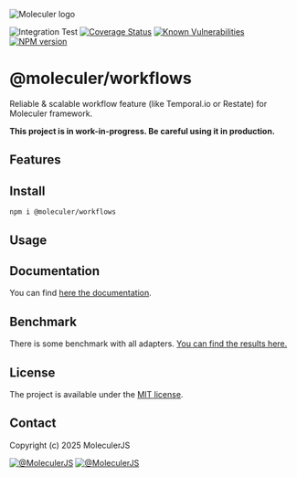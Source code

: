 ![Moleculer logo](http://moleculer.services/images/banner.png)

![Integration Test](https://github.com/moleculerjs/workflows/workflows/Integration%20Test/badge.svg)
[![Coverage Status](https://coveralls.io/repos/github/moleculerjs/workflows/badge.svg?branch=master)](https://coveralls.io/github/moleculerjs/workflows?branch=master)
[![Known Vulnerabilities](https://snyk.io/test/github/moleculerjs/workflows/badge.svg)](https://snyk.io/test/github/moleculerjs/workflows)
[![NPM version](https://badgen.net/npm/v/@moleculer/workflows)](https://www.npmjs.com/package/@moleculer/workflows)

# @moleculer/workflows 
Reliable & scalable workflow feature (like Temporal.io or Restate) for Moleculer framework.

**This project is in work-in-progress. Be careful using it in production.**

## Features

## Install
```
npm i @moleculer/workflows
```

## Usage


## Documentation
You can find [here the documentation](docs/README.md).

## Benchmark
There is some benchmark with all adapters. [You can find the results here.](benchmark/results/common/README.md)

## License
The project is available under the [MIT license](https://tldrlegal.com/license/mit-license).

## Contact
Copyright (c) 2025 MoleculerJS

[![@MoleculerJS](https://img.shields.io/badge/github-moleculerjs-green.svg)](https://github.com/moleculerjs) [![@MoleculerJS](https://img.shields.io/badge/twitter-MoleculerJS-blue.svg)](https://twitter.com/MoleculerJS)
